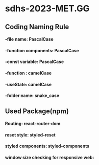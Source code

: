# sdhs-2023-MET.GG  

## Coding Naming Rule
#### -file name: PascalCase  
#### -function components: PascalCase  
#### -const variable: PascalCase  
#### -function : camelCase  
#### -useState: camelCase  
#### -folder name: snake_case  

## Used Package(npm)
#### Routing: react-router-dom  
#### reset style: styled-reset  
#### styled components: styled-components  
#### window size checking for responsive web: 
